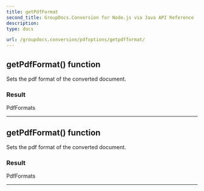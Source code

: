 ```yaml
---
title: getPdfFormat
second_title: GroupDocs.Conversion for Node.js via Java API Reference
description: 
type: docs

url: /groupdocs.conversion/pdfoptions/getpdfformat/
---
```


## getPdfFormat()  function

 Sets the pdf format of the converted document.
 

### Result
PdfFormats


---


## getPdfFormat()  function

 Sets the pdf format of the converted document.
 

### Result
PdfFormats


---


